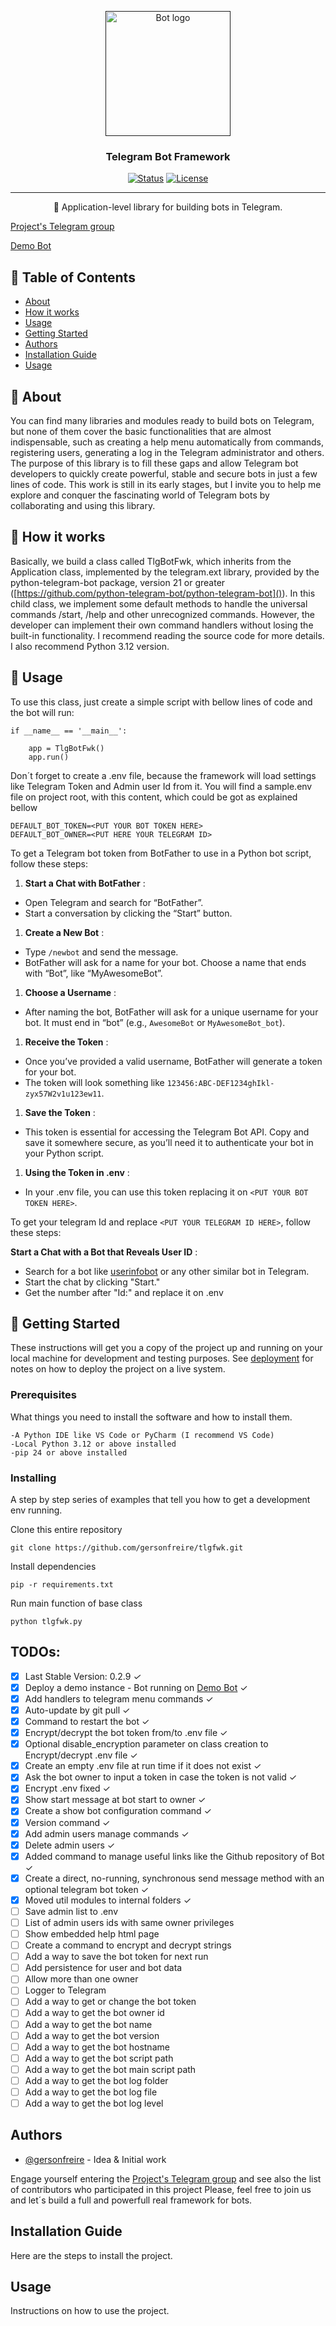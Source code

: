 <p align="center">
  <a href="" rel="noopener">
 <img width=200px height=200px src="https://i.imgur.com/FxL5qM0.jpg" alt="Bot logo"></a>
</p>

<h3 align="center">Telegram Bot Framework</h3>

<div align="center">

[![Status](https://img.shields.io/badge/status-active-success.svg)]()
[![License](https://img.shields.io/badge/license-MIT-blue.svg)](/LICENSE)

</div>

---

<p align="center"> 🤖 Application-level library for building bots in Telegram.
    <br> 
</p>

[Project&#39;s Telegram group](https://t.me/TlgBotFwk)

[Demo Bot](https://t.me/TecVitoriaBot)

## 📝 Table of Contents

- [About](#about)
- [How it works](#working)
- [Usage](#usage)
- [Getting Started](#getting_started)
- [Authors](#authors)
- [Installation Guide](#installation-guide)
- [Usage](#usage)

## 🧐 About

You can find many libraries and modules ready to build bots on Telegram, but none of them cover the basic functionalities that are almost indispensable, such as creating a help menu automatically from commands, registering users, generating a log in the Telegram administrator and others. The purpose of this library is to fill these gaps and allow Telegram bot developers to quickly create powerful, stable and secure bots in just a few lines of code. This work is still in its early stages, but I invite you to help me explore and conquer the fascinating world of Telegram bots by collaborating and using this library.

## 💭 How it works

Basically, we build a class called TlgBotFwk, which inherits from the Application class, implemented by the telegram.ext library, provided by the python-telegram-bot package, version 21 or greater ([https://github.com/python-telegram-bot/python-telegram-bot]()). In this child class, we implement some default methods to handle the universal commands /start, /help and other unrecognized commands. However, the developer can implement their own command handlers without losing the built-in functionality. I recommend reading the source code for more details. I also recommend Python 3.12 version.

## 🎈 Usage

To use this class, just create a simple script with bellow lines of code and the bot will run:

```
if __name__ == '__main__':
  
    app = TlgBotFwk()  
    app.run()
```

Don´t forget to create a .env file, because the framework will load settings like Telegram Token and Admin user Id from it. You will find a sample.env file on project root, with this content, which could be got as explained bellow

```
DEFAULT_BOT_TOKEN=<PUT YOUR BOT TOKEN HERE> 
DEFAULT_BOT_OWNER=<PUT HERE YOUR TELEGRAM ID> 
```

To get a Telegram bot token from BotFather to use in a Python bot script, follow these steps:

1. **Start a Chat with BotFather** :

* Open Telegram and search for “BotFather”.
* Start a conversation by clicking the “Start” button.

1. **Create a New Bot** :

* Type `/newbot` and send the message.
* BotFather will ask for a name for your bot. Choose a name that ends with “Bot”, like “MyAwesomeBot”.

1. **Choose a Username** :

* After naming the bot, BotFather will ask for a unique username for your bot. It must end in “bot” (e.g., `AwesomeBot` or `MyAwesomeBot_bot`).

1. **Receive the Token** :

* Once you’ve provided a valid username, BotFather will generate a token for your bot.
* The token will look something like `123456:ABC-DEF1234ghIkl-zyx57W2v1u123ew11`.

1. **Save the Token** :

* This token is essential for accessing the Telegram Bot API. Copy and save it somewhere secure, as you’ll need it to authenticate your bot in your Python script.

1. **Using the Token in .env** :

* In your .env file, you can use this token replacing it on `<PUT YOUR BOT TOKEN HERE>`.

To get your telegram Id and replace `<PUT YOUR TELEGRAM ID HERE>`, follow these steps:

 **Start a Chat with a Bot that Reveals User ID** :

* Search for a bot like [userinfobot](https://t.me/userinfobot) or any other similar bot in Telegram.
* Start the chat by clicking "Start."
* Get the number after "Id:" and replace it on .env

## 🏁 Getting Started

These instructions will get you a copy of the project up and running on your local machine for development and testing purposes. See [deployment](#deployment) for notes on how to deploy the project on a live system.

### Prerequisites

What things you need to install the software and how to install them.

```
-A Python IDE like VS Code or PyCharm (I recommend VS Code)
-Local Python 3.12 or above installed
-pip 24 or above installed
```

### Installing

A step by step series of examples that tell you how to get a development env running.

Clone this entire repository

```
git clone https://github.com/gersonfreire/tlgfwk.git
```

Install dependencies

```
pip -r requirements.txt
```

Run main function of base class

```
python tlgfwk.py
```

## TODOs:

* [X] Last Stable Version: 0.2.9 *✓*
* [X] Deploy a demo instance - Bot running on [Demo Bot](https://t.me/TecVitoriaBot) ✓
* [X] Add handlers to telegram menu commands ✓
* [X] Auto-update by git pull ✓
* [X] Command to restart the bot ✓
* [X] Encrypt/decrypt the bot token from/to .env file ✓
* [X] Optional disable_encryption parameter on class creation to Encrypt/decrypt .env file ✓
* [X] Create an empty .env file at run time if it does not exist ✓
* [X] Ask the bot owner to input a token in case the token is not valid ✓
* [X] Encrypt .env fixed ✓
* [X] Show start message at bot start to owner ✓
* [X] Create a show bot configuration command ✓
* [X] Version command ✓
* [X] Add admin users manage commands ✓
* [X] Delete admin users ✓
* [X] Added command to manage useful links like the Github repository of Bot ✓
* [X] Create a direct, no-running, synchronous send message method with an optional telegram bot token ✓
* [X] Moved util modules to internal folders ✓
* [ ] Save admin list to .env
* [ ] List of admin users ids with same owner privileges
* [ ] Show embedded help html page
* [ ] Create a command to encrypt and decrypt strings
* [ ] Add a way to save the bot token for next run
* [ ] Add persistence for user and bot data
* [ ] Allow more than one owner
* [ ] Logger to Telegram
* [ ] Add a way to get or change the bot token
* [ ] Add a way to get the bot owner id
* [ ] Add a way to get the bot name
* [ ] Add a way to get the bot version
* [ ] Add a way to get the bot hostname
* [ ] Add a way to get the bot script path
* [ ] Add a way to get the bot main script path
* [ ] Add a way to get the bot log folder
* [ ] Add a way to get the bot log file
* [ ] Add a way to get the bot log level

## Authors

- [@gersonfreire](https://github.com/kylelobo) - Idea & Initial work

Engage yourself entering the  [Project&#39;s Telegram group](https://t.me/TlgBotFwk) and see also the list of contributors who participated in this project
Please, feel free to join us and let´s build a full and powerfull real framework for bots.



## Installation Guide

Here are the steps to install the project.

## Usage

Instructions on how to use the project.